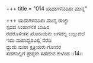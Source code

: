 +++
title = "014 ಯದುಗಳಿವದಿರು ಮುನ್ನ"

+++
ಯದುಗಳಿವದಿರು ಮುನ್ನ ರಾಜ್ಯಾ  
ಸ್ಪದದ ಸಿಂಹಾಸನಕೆ ಬಾಹಿರ   
ರದರೊಳೀತನ ಖೋಡಿಯನು ಜಗವೆಲ್ಲ ಬಲ್ಲುದಲೆ  
ಇದು ಮಹಾಧ್ವರವಿಲ್ಲಿ ನೆರೆದಿ  
ದ್ದುದು ಮಹಾ ಕ್ಷತ್ರಿಯರು ಗೋವರ  
ಸದೆಗನಿಲ್ಲಿಗೆ ಶ್ರೇಷ್ಠನೇ ಸಹದೇವ ಕೇಳೆಂದ     ॥14॥